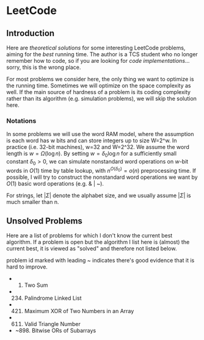 LeetCode
========

## Introduction
Here are *theoretical solutions* for some interesting LeetCode problems, aiming for the *best* running time. The author is a TCS student who no longer remember how to code, so if you are looking for *code implementations*... sorry, this is the wrong place.

For most problems we consider here, the only thing we want to optimize is the running time. Sometimes we will optimize on the space complexity as well. If the main source of hardness of a problem is its coding complexity rather than its algorithm (e.g. simulation problems), we will skip the solution here.

### Notations
In some problems we will use the word RAM model, where the assumption is each word has w bits and can store integers up to size W=2^w. In practice (i.e. 32-bit machines), w=32 and W=2^32. We assume the word length is $w=\Omega(\log n)$. By setting $w=\delta_0\log n$ for a sufficiently small constant $\delta_0>0$, we can simulate nonstandard word operations on $w$-bit words in $O(1)$ time by table lookup, with $n^{O(\delta_0)}=o(n)$ preprocessing time. If possible, I will try to construct the nonstandard word operations we want by $O(1)$ basic word operations (e.g. & | ~).

For strings, let $|\Sigma|$ denote the alphabet size, and we usually assume $|\Sigma|$ is much smaller than n.

## Unsolved Problems
Here are a list of problems for which I don't know the current best algorithm. If a problem is open but the algorithm I list here is (almost) the current best, it is viewed as "solved" and therefore not listed below.

problem id marked with leading ~ indicates there's good evidence that it is hard to improve.

* 1. Two Sum
*  234. Palindrome Linked List
* 421. Maximum XOR of Two Numbers in an Array
* 611. Valid Triangle Number
* ~898. Bitwise ORs of Subarrays



